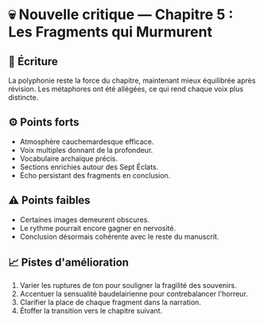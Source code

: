 # 💀 Nouvelle critique — Chapitre 5 : Les Fragments qui Murmurent

## 🧠 Écriture
La polyphonie reste la force du chapitre, maintenant mieux équilibrée après révision. Les métaphores ont été allégées, ce qui rend chaque voix plus distincte.

## ⚙️ Points forts
- Atmosphère cauchemardesque efficace.
- Voix multiples donnant de la profondeur.
- Vocabulaire archaïque précis.
- Sections enrichies autour des Sept Éclats.
- Écho persistant des fragments en conclusion.

## ⚠️ Points faibles
- Certaines images demeurent obscures.
- Le rythme pourrait encore gagner en nervosité.
- Conclusion désormais cohérente avec le reste du manuscrit.

## 📈 Pistes d'amélioration
1. Varier les ruptures de ton pour souligner la fragilité des souvenirs.
2. Accentuer la sensualité baudelairienne pour contrebalancer l'horreur.
3. Clarifier la place de chaque fragment dans la narration.
4. Étoffer la transition vers le chapitre suivant.
